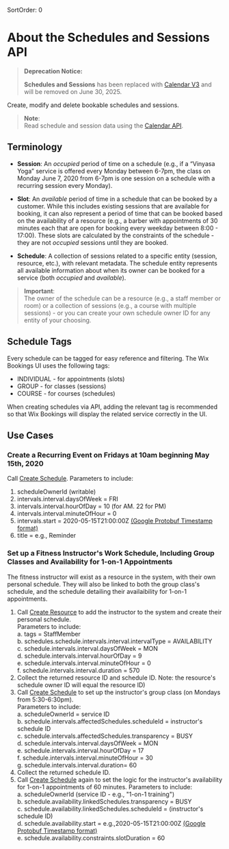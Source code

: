 SortOrder: 0

# About the Schedules and Sessions API

<blockquote class='warning'>

__Deprecation Notice:__

**Schedules and Sessions** has been replaced with
[Calendar V3](https://dev.wix.com/docs/rest/business-management/calendar/introduction)
and will be removed on June 30, 2025.

</blockquote>

Create, modify and delete bookable schedules and sessions.

> **Note**:  
Read schedule and session data using the [Calendar API](https://dev.wix.com/api/rest/wix-bookings/calendar).

## Terminology

* **Session**: An *occupied* period of time on a schedule (e.g., if a “Vinyasa Yoga” service is offered every Monday between 6-7pm, the class on Monday June 7, 2020 from 6-7pm is one session on a schedule with a recurring session every Monday).

* **Slot**: An *available* period of time in a schedule that can be booked by a customer. While this includes existing sessions that are available for booking, it can also represent a period of time that can be booked based on the availability of a resource (e.g., a barber with appointments of 30 minutes each that are open for booking every weekday between 8:00 - 17:00). These slots are calculated by the constraints of the schedule - they are not *occupied* sessions until they are booked.

* **Schedule**: A collection of sessions related to a specific entity (session, resource, etc.), with relevant metadata. The schedule entity represents all available information about when its owner can be booked for a service (both *occupied* and *available*).

> **Important**:  
The owner of the schedule can be a resource (e.g., a staff member or room) or a collection of sessions (e.g., a course with multiple sessions) - or you can create your own schedule owner ID for any entity of your choosing.

## Schedule Tags
Every schedule can be tagged for easy reference and filtering. The Wix Bookings UI uses the following tags:
* INDIVIDUAL - for appointments (slots)
* GROUP - for classes (sessions)
* COURSE - for courses (schedules)

When creating schedules via API, adding the relevant tag is recommended so that Wix Bookings will display the related service correctly in the UI.

## Use Cases

### Create a Recurring Event on Fridays at 10am beginning May 15th, 2020

Call [Create Schedule](https://dev.wix.com/api/rest/wix-bookings/schedules-and-sessions/schedule/create-schedule). Parameters to include:  
1. scheduleOwnerId (writable)  
2. intervals.interval.daysOfWeek = FRI  
3. intervals.interval.hourOfDay = 10 (for AM. 22 for PM)  
4. intervals.interval.minuteOfHour = 0  
5. intervals.start = 2020-05-15T21:00:00Z [(Google Protobuf Timestamp format)](https://developers.google.com/protocol-buffers/docs/reference/csharp/class/google/protobuf/well-known-types/timestamp)  
6. title = e.g., Reminder   

### Set up a Fitness Instructor's Work Schedule, Including Group Classes and Availability for 1-on-1 Appointments
The fitness instructor will exist as a resource in the system, with their own personal schedule. They will also be linked to both the group class's schedule, and the schedule detailing their availaibility for 1-on-1 appointments. 

1. Call [Create Resource](https://dev.wix.com/api/rest/wix-bookings/resources/create-resource) to add the instructor to the system and create their personal schedule.   
Parameters to include:  
   a. tags = StaffMember  
   b. schedules.schedule.intervals.interval.intervalType = AVAILABILITY  
   c. schedule.intervals.interval.daysOfWeek = MON  
   d. schedule.intervals.interval.hourOfDay = 9  
   e. schedule.intervals.interval.minuteOfHour = 0  
   f. schedule.intervals.interval.duration = 570  
2. Collect the returned resource ID and schedule ID. 
Note: the resource's schedule owner ID will equal the resource ID)  
3. Call [Create Schedule](https://dev.wix.com/api/rest/wix-bookings/schedules-and-sessions/schedule/create-schedule) to set up the instructor's group class (on Mondays from 5:30-6:30pm).  
Parameters to include:  
   a. scheduleOwnerId = service ID  
   b. schedule.intervals.affectedSchedules.scheduleId = instructor's schedule ID  
   c. schedule.intervals.affectedSchedules.transparency = BUSY  
   d. schedule.intervals.interval.daysOfWeek = MON  
   e. schedule.intervals.interval.hourOfDay = 17  
   f. schedule.intervals.interval.minuteOfHour = 30  
   g. schedule.intervals.interval.duration= 60  
4. Collect the returned schedule ID.  
5. Call [Create Schedule](https://dev.wix.com/api/rest/wix-bookings/schedules-and-sessions/schedule/create-schedule) again to set the logic for the instructor's availability for 1-on-1 appointments of 60 minutes. Parameters to include:  
   a. scheduleOwnerId (service ID - e.g., "1-on-1 training")  
   b. schedule.availability.linkedSchedules.transparency = BUSY  
   c. schedule.availability.linkedSchedules.scheduleId = (instructor's schedule ID)   
   d. schedule.availability.start = e.g.,2020-05-15T21:00:00Z [(Google Protobuf Timestamp format)](https://developers.google.com/protocol-buffers/docs/reference/csharp/class/google/protobuf/well-known-types/timestamp)  
   e. schedule.availability.constraints.slotDuration = 60  
